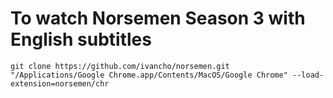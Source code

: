 # To watch Norsemen Season 3 with English subtitles

```
git clone https://github.com/ivancho/norsemen.git
"/Applications/Google Chrome.app/Contents/MacOS/Google Chrome" --load-extension=norsemen/chr
```

